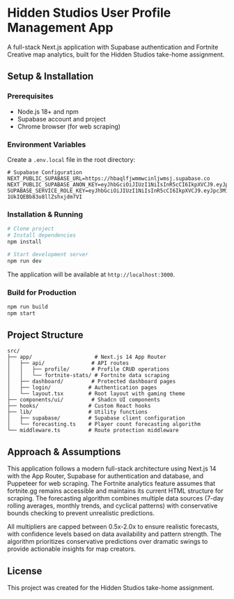 # Hidden Studios User Profile Management App

A full-stack Next.js application with Supabase authentication and Fortnite Creative map analytics, built for the Hidden Studios take-home assignment.

## Setup & Installation

### Prerequisites

- Node.js 18+ and npm
- Supabase account and project
- Chrome browser (for web scraping)

### Environment Variables

Create a `.env.local` file in the root directory:

```env
# Supabase Configuration
NEXT_PUBLIC_SUPABASE_URL=https://hbaqlfjwmmwcinljwmsj.supabase.co
NEXT_PUBLIC_SUPABASE_ANON_KEY=eyJhbGciOiJIUzI1NiIsInR5cCI6IkpXVCJ9.eyJpc3MiOiJzdXBhYmFzZSIsInJlZiI6ImhiYXFsZmp3bW13Y2lubGp3bXNqIiwicm9sZSI6ImFub24iLCJpYXQiOjE3NDg5MjI1NjcsImV4cCI6MjA2NDQ5ODU2N30.SOXgS9nGhEtADkVV205dhS_QStKWvkQtdf9n1m5Lj4E
SUPABASE_SERVICE_ROLE_KEY=eyJhbGciOiJIUzI1NiIsInR5cCI6IkpXVCJ9.eyJpc3MiOiJzdXBhYmFzZSIsInJlZiI6ImhiYXFsZmp3bW13Y2lubGp3bXNqIiwicm9sZSI6InNlcnZpY2Vfcm9sZSIsImlhdCI6MTc0ODkyMjU2NywiZXhwIjoyMDY0NDk4NTY3fQ.hYPUFxeO4J9bYCEsVP-1UkIQEBb83o8llZshxjdm7VI
```

### Installation & Running

```bash
# Clone project
# Install dependencies
npm install

# Start development server
npm run dev
```

The application will be available at `http://localhost:3000`.

### Build for Production

```bash
npm run build
npm start
```

## Project Structure

```
src/
├── app/                    # Next.js 14 App Router
│   ├── api/               # API routes
│   │   ├── profile/       # Profile CRUD operations
│   │   └── fortnite-stats/ # Fortnite data scraping
│   ├── dashboard/         # Protected dashboard pages
│   ├── login/            # Authentication pages
│   └── layout.tsx        # Root layout with gaming theme
├── components/ui/         # Shadcn UI components
├── hooks/                # Custom React hooks
├── lib/                  # Utility functions
│   ├── supabase/         # Supabase client configuration
│   └── forecasting.ts    # Player count forecasting algorithm
└── middleware.ts         # Route protection middleware
```

## Approach & Assumptions

This application follows a modern full-stack architecture using Next.js 14 with the App Router, Supabase for authentication and database, and Puppeteer for web scraping. The Fortnite analytics feature assumes that fortnite.gg remains accessible and maintains its current HTML structure for scraping. The forecasting algorithm combines multiple data sources (7-day rolling averages, monthly trends, and cyclical patterns) with conservative bounds checking to prevent unrealistic predictions.

All multipliers are capped between 0.5x-2.0x to ensure realistic forecasts, with confidence levels based on data availability and pattern strength. The algorithm prioritizes conservative predictions over dramatic swings to provide actionable insights for map creators.

## License

This project was created for the Hidden Studios take-home assignment.
